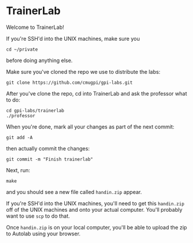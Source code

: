 # TrainerLab

Welcome to TrainerLab!

If you're SSH'd into the UNIX machines, make sure you

	cd ~/private

before doing anything else.

Make sure you've cloned the repo we use to distribute the labs:

	git clone https://github.com/cmugpi/gpi-labs.git

After you've clone the repo, cd into TrainerLab and ask the professor what to
do:

	cd gpi-labs/trainerlab
	./professor

When you're done, mark all your changes as part of the next commit:

	git add -A

then actually commit the changes:

	git commit -m "Finish trainerlab"

Next, run:

	make

and you should see a new file called `handin.zip` appear.

If you're SSH'd into the UNIX machines, you'll need to get this `handin.zip`
off of the UNIX machines and onto your actual computer. You'll probably want to
use `scp` to do that.

Once `handin.zip` is on your local computer, you'll be able to upload the zip
to Autolab using your browser.
